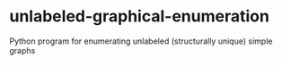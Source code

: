 unlabeled-graphical-enumeration
===============================

Python program for enumerating unlabeled (structurally unique) simple graphs
